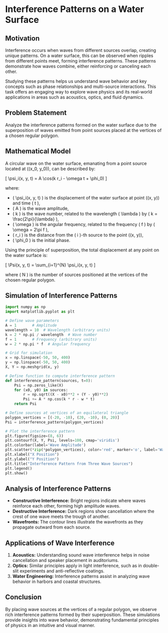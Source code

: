 # **Interference Patterns on a Water Surface**

## **Motivation**
Interference occurs when waves from different sources overlap, creating unique patterns. On a water surface, this can be observed when ripples from different points meet, forming interference patterns. These patterns demonstrate how waves combine, either reinforcing or canceling each other.

Studying these patterns helps us understand wave behavior and key concepts such as phase relationships and multi-source interactions. This task offers an engaging way to explore wave physics and its real-world applications in areas such as acoustics, optics, and fluid dynamics.

## **Problem Statement**
Analyze the interference patterns formed on the water surface due to the superposition of waves emitted from point sources placed at the vertices of a chosen regular polygon.

## **Mathematical Model**
A circular wave on the water surface, emanating from a point source located at \((x_0, y_0)\), can be described by:

\[
\psi_i(x, y, t) = A \cos(k r_i - \omega t + \phi_0)
\]

where:
- \( \psi_i(x, y, t) \) is the displacement of the water surface at point \((x, y)\) and time \( t \),
- \( A \) is the wave amplitude,
- \( k \) is the wave number, related to the wavelength \( \lambda \) by \( k = \frac{2\pi}{\lambda} \),
- \( \omega \) is the angular frequency, related to the frequency \( f \) by \( \omega = 2\pi f \),
- \( r_i \) is the distance from the \( i \)-th source to the point \((x, y)\),
- \( \phi_0 \) is the initial phase.

Using the principle of superposition, the total displacement at any point on the water surface is:

\[
\Psi(x, y, t) = \sum_{i=1}^{N} \psi_i(x, y, t)
\]

where \( N \) is the number of sources positioned at the vertices of the chosen regular polygon.

## **Simulation of Interference Patterns**

```python
import numpy as np
import matplotlib.pyplot as plt

# Define wave parameters
A = 1       # Amplitude
wavelength = 10  # Wavelength (arbitrary units)
k = 2 * np.pi / wavelength  # Wave number
f = 1       # Frequency (arbitrary units)
w = 2 * np.pi * f  # Angular frequency

# Grid for simulation
x = np.linspace(-50, 50, 400)
y = np.linspace(-50, 50, 400)
X, Y = np.meshgrid(x, y)

# Define function to compute interference pattern
def interference_pattern(sources, t=0):
    Psi = np.zeros_like(X)
    for (x0, y0) in sources:
        r = np.sqrt((X - x0)**2 + (Y - y0)**2)
        Psi += A * np.cos(k * r - w * t)
    return Psi

# Define sources at vertices of an equilateral triangle
polygon_vertices = [(-20, -10), (20, -10), (0, 20)]
Psi = interference_pattern(polygon_vertices)

# Plot the interference pattern
plt.figure(figsize=(8, 6))
plt.contourf(X, Y, Psi, levels=100, cmap='viridis')
plt.colorbar(label='Wave Amplitude')
plt.scatter(*zip(*polygon_vertices), color='red', marker='o', label='Wave Sources')
plt.xlabel("X Position")
plt.ylabel("Y Position")
plt.title("Interference Pattern from Three Wave Sources")
plt.legend()
plt.show()
```

## **Analysis of Interference Patterns**
- **Constructive Interference:** Bright regions indicate where waves reinforce each other, forming high amplitude waves.
- **Destructive Interference:** Dark regions show cancellation where the crest of one wave meets the trough of another.
- **Wavefronts:** The contour lines illustrate the wavefronts as they propagate outward from each source.

## **Applications of Wave Interference**
1. **Acoustics:** Understanding sound wave interference helps in noise cancellation and speaker placement in auditoriums.
2. **Optics:** Similar principles apply in light interference, such as in double-slit experiments and anti-reflective coatings.
3. **Water Engineering:** Interference patterns assist in analyzing wave behavior in harbors and coastal structures.

## **Conclusion**
By placing wave sources at the vertices of a regular polygon, we observe rich interference patterns formed by their superposition. These simulations provide insights into wave behavior, demonstrating fundamental principles of physics in an intuitive and visual manner.


